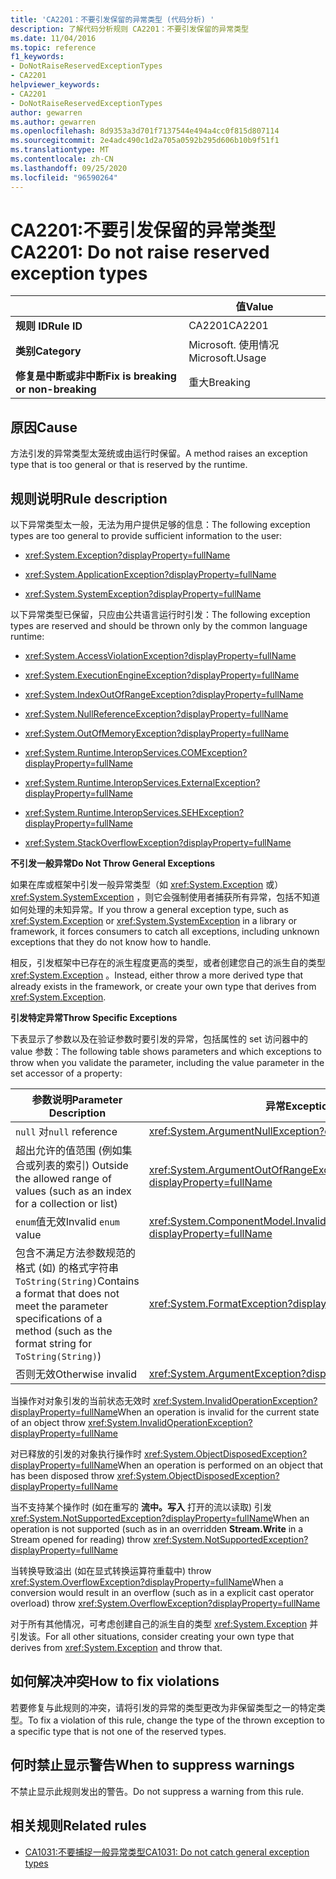 ```yaml
---
title: 'CA2201：不要引发保留的异常类型 (代码分析) '
description: 了解代码分析规则 CA2201：不要引发保留的异常类型
ms.date: 11/04/2016
ms.topic: reference
f1_keywords:
- DoNotRaiseReservedExceptionTypes
- CA2201
helpviewer_keywords:
- CA2201
- DoNotRaiseReservedExceptionTypes
author: gewarren
ms.author: gewarren
ms.openlocfilehash: 8d9353a3d701f7137544e494a4cc0f815d807114
ms.sourcegitcommit: 2e4adc490c1d2a705a0592b295d606b10b9f51f1
ms.translationtype: MT
ms.contentlocale: zh-CN
ms.lasthandoff: 09/25/2020
ms.locfileid: "96590264"
---
```

# <a name="ca2201-do-not-raise-reserved-exception-types"></a><span data-ttu-id="ef125-103">CA2201:不要引发保留的异常类型</span><span class="sxs-lookup"><span data-stu-id="ef125-103">CA2201: Do not raise reserved exception types</span></span>

| | <span data-ttu-id="ef125-104">值</span><span class="sxs-lookup"><span data-stu-id="ef125-104">Value</span></span> |
|-|-|
| <span data-ttu-id="ef125-105">**规则 ID**</span><span class="sxs-lookup"><span data-stu-id="ef125-105">**Rule ID**</span></span> |<span data-ttu-id="ef125-106">CA2201</span><span class="sxs-lookup"><span data-stu-id="ef125-106">CA2201</span></span>|
| <span data-ttu-id="ef125-107">**类别**</span><span class="sxs-lookup"><span data-stu-id="ef125-107">**Category**</span></span> |<span data-ttu-id="ef125-108">Microsoft. 使用情况</span><span class="sxs-lookup"><span data-stu-id="ef125-108">Microsoft.Usage</span></span>|
| <span data-ttu-id="ef125-109">**修复是中断或非中断**</span><span class="sxs-lookup"><span data-stu-id="ef125-109">**Fix is breaking or non-breaking**</span></span> |<span data-ttu-id="ef125-110">重大</span><span class="sxs-lookup"><span data-stu-id="ef125-110">Breaking</span></span>|

## <a name="cause"></a><span data-ttu-id="ef125-111">原因</span><span class="sxs-lookup"><span data-stu-id="ef125-111">Cause</span></span>

<span data-ttu-id="ef125-112">方法引发的异常类型太笼统或由运行时保留。</span><span class="sxs-lookup"><span data-stu-id="ef125-112">A method raises an exception type that is too general or that is reserved by the runtime.</span></span>

## <a name="rule-description"></a><span data-ttu-id="ef125-113">规则说明</span><span class="sxs-lookup"><span data-stu-id="ef125-113">Rule description</span></span>

<span data-ttu-id="ef125-114">以下异常类型太一般，无法为用户提供足够的信息：</span><span class="sxs-lookup"><span data-stu-id="ef125-114">The following exception types are too general to provide sufficient information to the user:</span></span>

- <xref:System.Exception?displayProperty=fullName>

- <xref:System.ApplicationException?displayProperty=fullName>

- <xref:System.SystemException?displayProperty=fullName>

<span data-ttu-id="ef125-115">以下异常类型已保留，只应由公共语言运行时引发：</span><span class="sxs-lookup"><span data-stu-id="ef125-115">The following exception types are reserved and should be thrown only by the common language runtime:</span></span>

- <xref:System.AccessViolationException?displayProperty=fullName>

- <xref:System.ExecutionEngineException?displayProperty=fullName>

- <xref:System.IndexOutOfRangeException?displayProperty=fullName>

- <xref:System.NullReferenceException?displayProperty=fullName>

- <xref:System.OutOfMemoryException?displayProperty=fullName>

- <xref:System.Runtime.InteropServices.COMException?displayProperty=fullName>

- <xref:System.Runtime.InteropServices.ExternalException?displayProperty=fullName>

- <xref:System.Runtime.InteropServices.SEHException?displayProperty=fullName>

- <xref:System.StackOverflowException?displayProperty=fullName>

<span data-ttu-id="ef125-116">**不引发一般异常**</span><span class="sxs-lookup"><span data-stu-id="ef125-116">**Do Not Throw General Exceptions**</span></span>

<span data-ttu-id="ef125-117">如果在库或框架中引发一般异常类型（如 <xref:System.Exception> 或） <xref:System.SystemException> ，则它会强制使用者捕获所有异常，包括不知道如何处理的未知异常。</span><span class="sxs-lookup"><span data-stu-id="ef125-117">If you throw a general exception type, such as <xref:System.Exception> or <xref:System.SystemException> in a library or framework, it forces consumers to catch all exceptions, including unknown exceptions that they do not know how to handle.</span></span>

<span data-ttu-id="ef125-118">相反，引发框架中已存在的派生程度更高的类型，或者创建您自己的派生自的类型 <xref:System.Exception> 。</span><span class="sxs-lookup"><span data-stu-id="ef125-118">Instead, either throw a more derived type that already exists in the framework, or create your own type that derives from <xref:System.Exception>.</span></span>

<span data-ttu-id="ef125-119">**引发特定异常**</span><span class="sxs-lookup"><span data-stu-id="ef125-119">**Throw Specific Exceptions**</span></span>

<span data-ttu-id="ef125-120">下表显示了参数以及在验证参数时要引发的异常，包括属性的 set 访问器中的 value 参数：</span><span class="sxs-lookup"><span data-stu-id="ef125-120">The following table shows parameters and which exceptions to throw when you validate the parameter, including the value parameter in the set accessor of a property:</span></span>

|<span data-ttu-id="ef125-121">参数说明</span><span class="sxs-lookup"><span data-stu-id="ef125-121">Parameter Description</span></span>|<span data-ttu-id="ef125-122">异常</span><span class="sxs-lookup"><span data-stu-id="ef125-122">Exception</span></span>|
|---------------------------|---------------|
|<span data-ttu-id="ef125-123">`null` 对</span><span class="sxs-lookup"><span data-stu-id="ef125-123">`null` reference</span></span>|<xref:System.ArgumentNullException?displayProperty=fullName>|
|<span data-ttu-id="ef125-124">超出允许的值范围 (例如集合或列表的索引) </span><span class="sxs-lookup"><span data-stu-id="ef125-124">Outside the allowed range of values (such as an index for a collection or list)</span></span>|<xref:System.ArgumentOutOfRangeException?displayProperty=fullName>|
|<span data-ttu-id="ef125-125">`enum`值无效</span><span class="sxs-lookup"><span data-stu-id="ef125-125">Invalid `enum` value</span></span>|<xref:System.ComponentModel.InvalidEnumArgumentException?displayProperty=fullName>|
|<span data-ttu-id="ef125-126">包含不满足方法参数规范的格式 (如) 的格式字符串 `ToString(String)`</span><span class="sxs-lookup"><span data-stu-id="ef125-126">Contains a format that does not meet the parameter specifications of a method (such as the format string for `ToString(String)`)</span></span>|<xref:System.FormatException?displayProperty=fullName>|
|<span data-ttu-id="ef125-127">否则无效</span><span class="sxs-lookup"><span data-stu-id="ef125-127">Otherwise invalid</span></span>|<xref:System.ArgumentException?displayProperty=fullName>|

<span data-ttu-id="ef125-128">当操作对对象引发的当前状态无效时 <xref:System.InvalidOperationException?displayProperty=fullName></span><span class="sxs-lookup"><span data-stu-id="ef125-128">When an operation is invalid for the current state of an object    throw <xref:System.InvalidOperationException?displayProperty=fullName></span></span>

<span data-ttu-id="ef125-129">对已释放的引发的对象执行操作时 <xref:System.ObjectDisposedException?displayProperty=fullName></span><span class="sxs-lookup"><span data-stu-id="ef125-129">When an operation is performed on an object that has been disposed    throw <xref:System.ObjectDisposedException?displayProperty=fullName></span></span>

<span data-ttu-id="ef125-130">当不支持某个操作时 (如在重写的 **流中。写入** 打开的流以读取) 引发 <xref:System.NotSupportedException?displayProperty=fullName></span><span class="sxs-lookup"><span data-stu-id="ef125-130">When an operation is not supported (such as in an overridden **Stream.Write** in a Stream opened for reading)    throw <xref:System.NotSupportedException?displayProperty=fullName></span></span>

<span data-ttu-id="ef125-131">当转换导致溢出 (如在显式转换运算符重载中) throw <xref:System.OverflowException?displayProperty=fullName></span><span class="sxs-lookup"><span data-stu-id="ef125-131">When a conversion would result in an overflow (such as in a explicit cast operator overload)    throw <xref:System.OverflowException?displayProperty=fullName></span></span>

<span data-ttu-id="ef125-132">对于所有其他情况，可考虑创建自己的派生自的类型 <xref:System.Exception> 并引发该。</span><span class="sxs-lookup"><span data-stu-id="ef125-132">For all other situations, consider creating your own type that derives from <xref:System.Exception> and throw that.</span></span>

## <a name="how-to-fix-violations"></a><span data-ttu-id="ef125-133">如何解决冲突</span><span class="sxs-lookup"><span data-stu-id="ef125-133">How to fix violations</span></span>

<span data-ttu-id="ef125-134">若要修复与此规则的冲突，请将引发的异常的类型更改为非保留类型之一的特定类型。</span><span class="sxs-lookup"><span data-stu-id="ef125-134">To fix a violation of this rule, change the type of the thrown exception to a specific type that is not one of the reserved types.</span></span>

## <a name="when-to-suppress-warnings"></a><span data-ttu-id="ef125-135">何时禁止显示警告</span><span class="sxs-lookup"><span data-stu-id="ef125-135">When to suppress warnings</span></span>

<span data-ttu-id="ef125-136">不禁止显示此规则发出的警告。</span><span class="sxs-lookup"><span data-stu-id="ef125-136">Do not suppress a warning from this rule.</span></span>

## <a name="related-rules"></a><span data-ttu-id="ef125-137">相关规则</span><span class="sxs-lookup"><span data-stu-id="ef125-137">Related rules</span></span>

- [<span data-ttu-id="ef125-138">CA1031:不要捕捉一般异常类型</span><span class="sxs-lookup"><span data-stu-id="ef125-138">CA1031: Do not catch general exception types</span></span>](ca1031.md)
